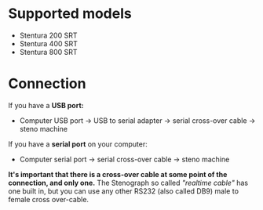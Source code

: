 Supported models
================

- Stentura 200 SRT
- Stentura 400 SRT
- Stentura 800 SRT

Connection
==========

If you have a **USB port:**

- Computer USB port → USB to serial adapter → serial cross-over cable → steno machine

If you have a **serial port** on your computer:

- Computer serial port → serial cross-over cable → steno machine

**It's important that there is a cross-over cable at some point of the
connection, and only one.** The Stenograph so called *"realtime cable"*
has one built in, but you can use any other RS232 (also called DB9) male
to female cross over-cable.
